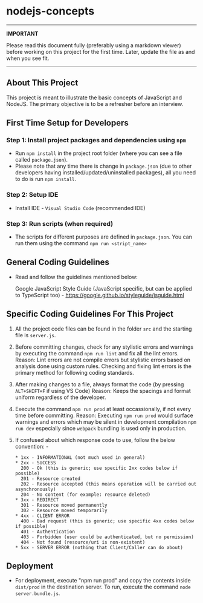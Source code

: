 # nodejs-concepts

---
**IMPORTANT**

Please read this document fully (preferably using a markdown viewer) before working on this project for the first time. Later, update the file as and when you see fit.

---

## About This Project

This project is meant to illustrate the basic concepts of JavaScript and NodeJS. The primary objective is to be a refresher before an interview.

## First Time Setup for Developers
  
### Step 1: Install project packages and dependencies using `npm`

- Run `npm install` in the project root folder (where you can see a file called `package.json`). 
- Please note that any time there is change in `package.json` (due to other developers having installed/updated/uninstalled packages), all you need to do is run `npm install`.

### Step 2: Setup IDE

- Install IDE - `Visual Studio Code` (recommended IDE)

### Step 3: Run scripts (when required)

- The scripts for different purposes are defined in `package.json`. You can run them using the command `npm run <stript_name>`


## General Coding Guidelines

- Read and follow the guidelines mentioned below:

  Google JavaScript Style Guide (JavaScript specific, but can be applied to TypeScript too) - https://google.github.io/styleguide/jsguide.html

## Specific Coding Guidelines For This Project

1. All the project code files can be found in the folder `src` and the starting file is `server.js`.

2. Before committing changes, check for any stylistic errors and warnings by executing the command `npm run lint` and fix all the lint errors.
   Reason: Lint errors are not compile errors but stylistic errors based on analysis done using custom rules. Checking and fixing lint errors is the primary method for following coding standards.

3. After making changes to a file, always format the code (by pressing `ALT+SHIFT+F` if using VS Code)
   Reason: Keeps the spacings and format uniform regardless of the developer.

4. Execute the command `npm run prod` at least occassionally, if not every time before committing.
   Reason: Executing `npm run prod` would surface warnings and errors which may be silent in development compilation `npm run dev` especially since `webpack` bundling is used only in production.

5. If confused about which response code to use, follow the below convention: -
   ```
   * 1xx - INFORMATIONAL (not much used in general)
   * 2xx - SUCCESS
     200 - Ok (this is generic; use specific 2xx codes below if possible)
     201 - Resource created
     202 - Resource accepted (this means operation will be carried out asynchronously)
     204 - No content (for example: resource deleted)
   * 3xx - REDIRECT
     301 - Resource moved permanently
     302 - Resource moved temporarily
   * 4xx - CLIENT ERROR
     400 - Bad request (this is generic; use specific 4xx codes below if possible)
     401 - Authentication
     403 - Forbidden (user could be authenticated, but no permission)
     404 - Not found (resource/uri is non-existent)
   * 5xx - SERVER ERROR (nothing that Client/Caller can do about)
   ```

## Deployment

- For deployment, execute "npm run prod" and copy the contents inside `dist/prod` in the destination server. To run, execute the command `node server.bundle.js`.
